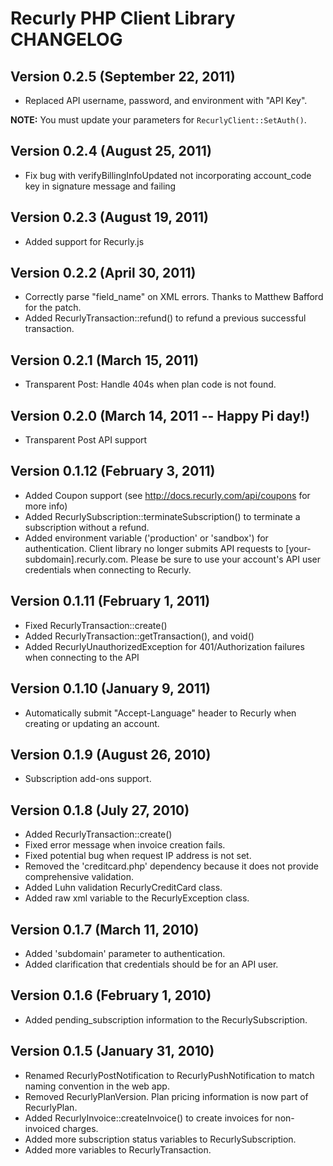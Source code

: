 # Recurly PHP Client Library CHANGELOG

## Version 0.2.5 (September 22, 2011)

* Replaced API username, password, and environment with "API Key".

__NOTE:__ You must update your parameters for `RecurlyClient::SetAuth()`.

## Version 0.2.4 (August 25, 2011)

* Fix bug with verifyBillingInfoUpdated not incorporating account_code key in signature message and failing

## Version 0.2.3 (August 19, 2011)

* Added support for Recurly.js

## Version 0.2.2 (April 30, 2011)

* Correctly parse "field_name" on XML errors. Thanks to Matthew Bafford for the patch.
* Added RecurlyTransaction::refund() to refund a previous successful transaction.

## Version 0.2.1 (March 15, 2011)

* Transparent Post: Handle 404s when plan code is not found.

## Version 0.2.0 (March 14, 2011 -- Happy Pi day!)

* Transparent Post API support

## Version 0.1.12 (February 3, 2011)

* Added Coupon support (see http://docs.recurly.com/api/coupons for more info)
* Added RecurlySubscription::terminateSubscription() to terminate a subscription without a refund.
* Added environment variable ('production' or 'sandbox') for authentication. Client library no longer submits API requests to [your-subdomain].recurly.com. Please be sure to use your account's API user credentials when connecting to Recurly.

## Version 0.1.11 (February 1, 2011)

* Fixed RecurlyTransaction::create()
* Added RecurlyTransaction::getTransaction(), and void()
* Added RecurlyUnauthorizedException for 401/Authorization failures when connecting to the API

## Version 0.1.10 (January 9, 2011)

* Automatically submit "Accept-Language" header to Recurly when creating or updating an account.

## Version 0.1.9 (August 26, 2010)

* Subscription add-ons support.

## Version 0.1.8 (July 27, 2010)

* Added RecurlyTransaction::create()
* Fixed error message when invoice creation fails.
* Fixed potential bug when request IP address is not set.
* Removed the 'creditcard.php' dependency because it does not provide comprehensive validation.
* Added Luhn validation RecurlyCreditCard class.
* Added raw xml variable to the RecurlyException class.

## Version 0.1.7 (March 11, 2010)

* Added 'subdomain' parameter to authentication.
* Added clarification that credentials should be for an API user.

## Version 0.1.6 (February 1, 2010)

* Added pending_subscription information to the RecurlySubscription.

## Version 0.1.5 (January 31, 2010)

* Renamed RecurlyPostNotification to RecurlyPushNotification to match naming convention in the web app.
* Removed RecurlyPlanVersion. Plan pricing information is now part of RecurlyPlan.
* Added RecurlyInvoice::createInvoice() to create invoices for non-invoiced charges.
* Added more subscription status variables to RecurlySubscription.
* Added more variables to RecurlyTransaction.
